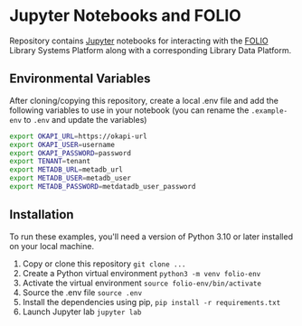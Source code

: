 # Jupyter Notebooks and FOLIO
Repository contains [Jupyter][JPTY] notebooks for interacting with the [FOLIO][FOLIO] Library
Systems Platform along with a corresponding Library Data Platform.


## Environmental Variables 
After cloning/copying this repository, create a local .env file and add the following variables
to use in your notebook (you can rename the `.example-env` to `.env` and update the variables)

```bash
export OKAPI_URL=https://okapi-url
export OKAPI_USER=username
export OKAPI_PASSWORD=password
export TENANT=tenant
export METADB_URL=metadb_url
export METADB_USER=metadb_user
export METADB_PASSWORD=metdatadb_user_password
```

## Installation
To run these examples, you'll need a version of Python 3.10 or later installed on your local
machine.

1. Copy or clone this repository `git clone ...`
1. Create a Python virtual environment `python3 -m venv folio-env`
1. Activate the virtual environment `source folio-env/bin/activate`
1. Source the .env file `source .env`
1. Install the dependencies using pip, `pip install -r requirements.txt`
1. Launch Jupyter lab `jupyter lab`

[JPTY]: https://jupyter.org/
[FOLIO]: https://www.folio.org/
